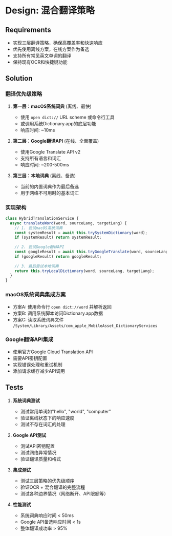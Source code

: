 # Design: 混合翻译策略

## Requirements
- 实现三层翻译策略，确保高覆盖率和快速响应
- 优先使用离线方案，在线方案作为备选
- 支持所有常见英文单词的翻译
- 保持现有OCR和快捷键功能

## Solution

### 翻译优先级策略
1. **第一层：macOS系统词典** (离线、最快)
   - 使用 `open dict://` URL scheme 或命令行工具
   - 或调用系统Dictionary.app的底层功能
   - 响应时间: ~10ms

2. **第二层：Google翻译API** (在线、全面覆盖)
   - 使用Google Translate API v2
   - 支持所有语言和词汇
   - 响应时间: ~200-500ms

3. **第三层：本地词典** (离线、备选)
   - 当前的内置词典作为最后备选
   - 用于网络不可用时的基本词汇

### 实现架构
```typescript
class HybridTranslationService {
  async translateWord(word, sourceLang, targetLang) {
    // 1. 尝试macOS系统词典
    const systemResult = await this.trySystemDictionary(word);
    if (systemResult) return systemResult;
    
    // 2. 尝试Google翻译API
    const googleResult = await this.tryGoogleTranslate(word, sourceLang, targetLang);
    if (googleResult) return googleResult;
    
    // 3. 最后尝试本地词典
    return this.tryLocalDictionary(word, sourceLang, targetLang);
  }
}
```

### macOS系统词典集成方案
- 方案A: 使用命令行 `open dict://word` 并解析返回
- 方案B: 调用系统脚本访问Dictionary.app数据
- 方案C: 读取系统词典文件 `/System/Library/Assets/com_apple_MobileAsset_DictionaryServices`

### Google翻译API集成
- 使用官方Google Cloud Translation API
- 需要API密钥配置
- 实现错误处理和重试机制
- 添加请求缓存减少API调用

## Tests
1. **系统词典测试**
   - 测试常用单词如"hello", "world", "computer"
   - 验证离线状态下的响应速度
   - 测试不存在词汇的处理

2. **Google API测试**  
   - 测试API密钥配置
   - 测试网络异常情况
   - 验证翻译质量和格式

3. **集成测试**
   - 测试三层策略的优先级顺序
   - 验证OCR + 混合翻译的完整流程
   - 测试各种边界情况（网络断开、API限额等）

4. **性能测试**
   - 系统词典响应时间 < 50ms
   - Google API备选响应时间 < 1s
   - 整体翻译成功率 > 95%